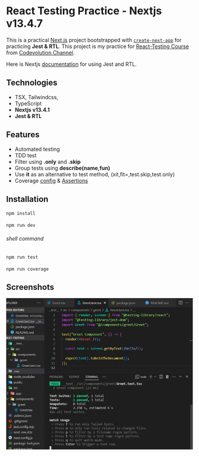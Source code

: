 # React Testing Practice - Nextjs v13.4.7

This is a practical [Next.js](https://nextjs.org/) project bootstrapped with [`create-next-app`](https://github.com/vercel/next.js/tree/canary/packages/create-next-app) for practicing **Jest & RTL**. This project is my practice for [React-Testing Course](https://www.youtube.com/watch?v=T2sv8jXoP4s&list=PLC3y8-rFHvwirqe1KHFCHJ0RqNuN61SJd) from [Codevolution Channel](https://www.youtube.com/@Codevolution/).

Here is Nextjs [documentation](https://nextjs.org/docs/pages/building-your-application/optimizing/testing#jest-and-react-testing-library) for using Jest and RTL.

## Technologies

- TSX, Tailwindcss,
- TypeScript
- **Nextjs v13.4.1**
- **Jest & RTL**

## Features

- Automated testing
- TDD test
- Filter using **.only** and **.skip**
- Group tests using **describe(name,fun)**
- Use **it** as an alternative to test method, (xit,fit=,test.skip,test.only)
- Coverage [config](https://jestjs.io/docs/configuration) & [Assertions](https://jestjs.io/docs/using-matchers)

## Installation

```shell
npm install

npm run dev
```

###### shell command

```shell
npm run test

npm run coverage
```

## Screenshots

![Cover](./public/cover.png)
